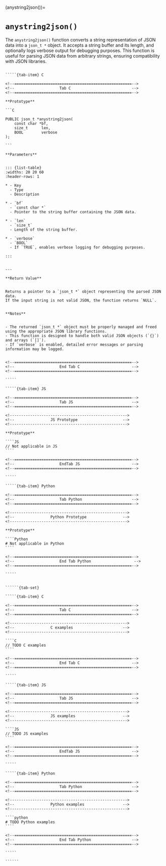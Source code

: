 <!-- ============================================================== -->
(anystring2json())=
# `anystring2json()`
<!-- ============================================================== -->


The `anystring2json()` function converts a string representation of JSON data into a `json_t *` object. 
It accepts a string buffer and its length, and optionally logs verbose output for debugging purposes. 
This function is useful for parsing JSON data from arbitrary strings, ensuring compatibility with JSON libraries.


<!------------------------------------------------------------>
<!--                    Prototypes                          -->
<!------------------------------------------------------------>

``````{tab-set}

`````{tab-item} C

<!--====================================================-->
<!--                    Tab C                           -->
<!--====================================================-->

**Prototype**

```C

PUBLIC json_t *anystring2json(
    const char *bf,
    size_t      len,
    BOOL        verbose
);

```

**Parameters**


::: {list-table}
:widths: 20 20 60
:header-rows: 1

* - Key
  - Type
  - Description

* - `bf`
  - `const char *`
  - Pointer to the string buffer containing the JSON data.

* - `len`
  - `size_t`
  - Length of the string buffer.

* - `verbose`
  - `BOOL`
  - If `TRUE`, enables verbose logging for debugging purposes.

:::


---

**Return Value**


Returns a pointer to a `json_t *` object representing the parsed JSON data. 
If the input string is not valid JSON, the function returns `NULL`.


**Notes**


- The returned `json_t *` object must be properly managed and freed using the appropriate JSON library functions.
- This function is designed to handle both valid JSON objects (`{}`) and arrays (`[]`).
- If `verbose` is enabled, detailed error messages or parsing information may be logged.


<!--====================================================-->
<!--                    End Tab C                       -->
<!--====================================================-->

`````

`````{tab-item} JS

<!--====================================================-->
<!--                    Tab JS                          -->
<!--====================================================-->

<!---------------------------------------------------->
<!--                JS Prototype                    -->
<!---------------------------------------------------->

**Prototype**

````JS
// Not applicable in JS
````

<!--====================================================-->
<!--                    EndTab JS                       -->
<!--====================================================-->

`````

`````{tab-item} Python

<!--====================================================-->
<!--                    Tab Python                      -->
<!--====================================================-->

<!---------------------------------------------------->
<!--                Python Prototype                -->
<!---------------------------------------------------->

**Prototype**

````Python
# Not applicable in Python
````

<!--====================================================-->
<!--                    End Tab Python                   -->
<!--====================================================-->

`````

``````

<!------------------------------------------------------------>
<!--                    Examples                            -->
<!------------------------------------------------------------>

```````{dropdown} Examples

``````{tab-set}

`````{tab-item} C

<!--====================================================-->
<!--                    Tab C                           -->
<!--====================================================-->

<!---------------------------------------------------->
<!--                C examples                      -->
<!---------------------------------------------------->

````C
// TODO C examples
````

<!--====================================================-->
<!--                    End Tab C                       -->
<!--====================================================-->

`````

`````{tab-item} JS

<!--====================================================-->
<!--                    Tab JS                          -->
<!--====================================================-->

<!---------------------------------------------------->
<!--                JS examples                     -->
<!---------------------------------------------------->

````JS
// TODO JS examples
````

<!--====================================================-->
<!--                    EndTab JS                       -->
<!--====================================================-->

`````

`````{tab-item} Python

<!--====================================================-->
<!--                    Tab Python                      -->
<!--====================================================-->

<!---------------------------------------------------->
<!--                Python examples                 -->
<!---------------------------------------------------->

````python
# TODO Python examples
````

<!--====================================================-->
<!--                    End Tab Python                  -->
<!--====================================================-->

`````

``````

```````

